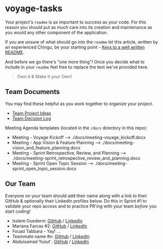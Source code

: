 # voyage-tasks

Your project's `readme` is as important to success as your code. For
this reason you should put as much care into its creation and maintenance
as you would any other component of the application.

If you are unsure of what should go into the `readme` let this article,
written by an experienced Chingu, be your starting point -
[Keys to a well written README](https://tinyurl.com/yk3wubft).

And before we go there's "one more thing"! Once you decide what to include
in your `readme` feel free to replace the text we've provided here.

> Own it & Make it your Own!

## Team Documents

You may find these helpful as you work together to organize your project.

- [Team Project Ideas](./docs/team_project_ideas.md)
- [Team Decision Log](./docs/team_decision_log.md)

Meeting Agenda templates (located in the `/docs` directory in this repo):

- Meeting - Voyage Kickoff --> ./docs/meeting-voyage_kickoff.docx
- Meeting - App Vision & Feature Planning --> ./docs/meeting-vision_and_feature_planning.docx
- Meeting - Sprint Retrospective, Review, and Planning --> ./docs/meeting-sprint_retrospective_review_and_planning.docx
- Meeting - Sprint Open Topic Session --> ./docs/meeting-sprint_open_topic_session.docx

## Our Team

Everyone on your team should add their name along with a link to their GitHub
& optionally their LinkedIn profiles below. Do this in Sprint #1 to validate
your repo access and to practice PR'ing with your team _before_ you start
coding!

- Isslem Ouederni: [GitHub](https://github.com/EslemOuederni) / [LinkedIn](https://www.linkedin.com/in/isslem-ouederni-858a13182/)
- Mariana Farcas #2: [GitHub](https://github.com/MarianaFarcas) / [LinkedIn](https://linkedin.com/in/mariana-f-6592661b5)
- Fouad Tabbara - Yay!
  ...
- Teammate name #n: [GitHub](https://github.com/ghaccountname) / [LinkedIn](https://linkedin.com/in/liaccountname)
- Abdulsamad Yusuf : [GitHub](https://github.com/samad13) / [LinkedIn](www.linkedin.com/in/abdulsamad-yusuf-ba0064178)
